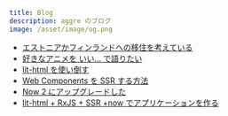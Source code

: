 ```yml
title: Blog
description: aggre のブログ
image: /asset/image/og.png
```

- [エストニアかフィンランドへの移住を考えている](/post/thinking-about-emigrate)
- [好きなアニメを いい... で語りたい](/post/talk-about-anime)
- [lit-html を使い倒す](/post/make-the-best-use-of-lit-html)
- [Web Components を SSR する方法](/post/web-components-ssr)
- [Now 2 にアップグレードした](/post/now-2)
- [lit-html + RxJS + SSR +now でアプリケーションを作る](/post/create-the-app-with-lit-html-rxjs-and-now)
